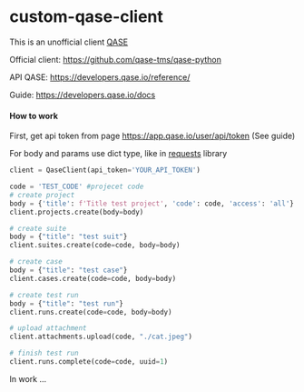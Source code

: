 # custom-qase-client
This is an unofficial client [QASE](https://qase.io)

Official client: https://github.com/qase-tms/qase-python

API QASE: https://developers.qase.io/reference/

Guide: https://developers.qase.io/docs

#### How to work
First, get api token from page https://app.qase.io/user/api/token (See guide)

For body and params use dict type, like in [requests](https://requests.readthedocs.io/en/latest/user/quickstart/#more-complicated-post-requests) library

```python
client = QaseClient(api_token='YOUR_API_TOKEN')

code = 'TEST_CODE' #projecet code
# create project
body = {'title': f'Title test project', 'code': code, 'access': 'all'}
client.projects.create(body=body)

# create suite
body = {"title": "test suit"}
client.suites.create(code=code, body=body)

# create case
body = {"title": "test case"}
client.cases.create(code=code, body=body)

# create test run
body = {"title": "test run"}
client.runs.create(code=code, body=body)

# upload attachment
client.attachments.upload(code, "./cat.jpeg")

# finish test run
client.runs.complete(code=code, uuid=1)

```

In work ...
